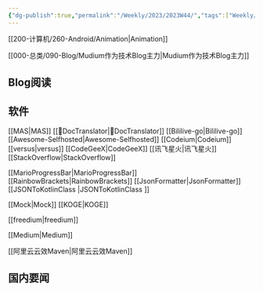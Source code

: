 ```yaml
---
{"dg-publish":true,"permalink":"/Weekly/2023/2023W44/","tags":["Weekly/2023/W28","Android/Animation"],"noteIcon":""}
---
```


[[200-计算机/260-Android/Animation\|Animation]]

[[000-总类/090-Blog/Mudium作为技术Blog主力\|Mudium作为技术Blog主力]]

## Blog阅读


## 软件
[[MAS\|MAS]]
[[📄DocTranslator\|📄DocTranslator]]
[[Bililive-go\|Bililive-go]]
[[Awesome-Selfhosted\|Awesome-Selfhosted]]
[[Codeium\|Codeium]]
[[versus\|versus]]
[[CodeGeeX\|CodeGeeX]]
[[讯飞星火\|讯飞星火]]
[[StackOverflow\|StackOverflow]]

[[MarioProgressBar\|MarioProgressBar]]
[[RainbowBrackets\|RainbowBrackets]]
[[JsonFormatter\|JsonFormatter]]
[[JSONToKotlinClass ​\|JSONToKotlinClass ​]]

[[Mock\|Mock]]
[[KOGE\|KOGE]]


[[freedium\|freedium]]

[[Medium\|Medium]]

[[阿里云云效Maven\|阿里云云效Maven]]

## 国内要闻

